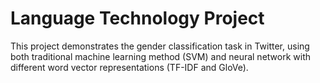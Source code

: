 # Language Technology Project
This project demonstrates the gender classification task in Twitter, using both traditional machine learning method (SVM) and neural network with different word vector representations (TF-IDF and GloVe).
